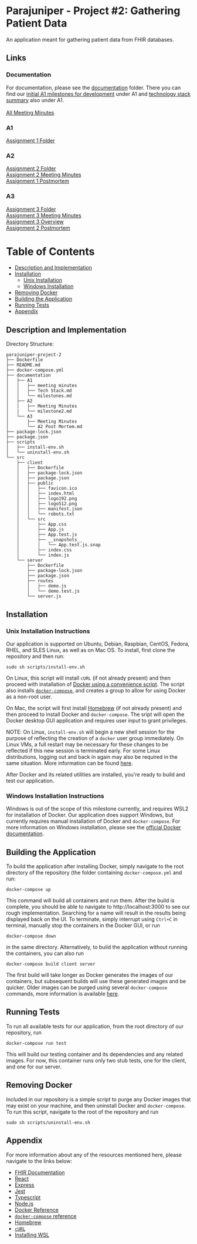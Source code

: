 # Parajuniper - Project #2: Gathering Patient Data

An application meant for gathering patient data from FHIR databases. 
## Links
### Documentation 
For documentation, please see the [documentation](https://github.com/csc302-distributed-suffering/parajuniper-project-2/tree/main/documentation) folder. There you can find our [initial A1 milestones for development](https://github.com/csc302-distributed-suffering/parajuniper-project-2/blob/main/documentation/A1/milestones.md) under A1 and [technology stack summary](https://github.com/csc302-distributed-suffering/parajuniper-project-2/blob/main/documentation/A1/Tech%20Stack.md) also under A1. </br>
</br>
[All Meeting Minutes](https://github.com/csc302-distributed-suffering/parajuniper-project-2/tree/main/documentation/All%20Meeting%20Minutes)
### A1
[Assignment 1 Folder](https://github.com/csc302-distributed-suffering/parajuniper-project-2/tree/main/documentation/A1)

### A2 
[Assignment 2 Folder](https://github.com/csc302-distributed-suffering/parajuniper-project-2/tree/main/documentation/A2) <br/>
[Assignment 2 Meeting Minutes](https://github.com/csc302-distributed-suffering/parajuniper-project-2/tree/main/documentation/A2/Meeting%20Minutes) <br/>
[Assignment 1 Postmortem](https://github.com/csc302-distributed-suffering/parajuniper-project-2/blob/main/documentation/A2/Meeting%20Minutes/postmortem.md)

### A3 
[Assignment 3 Folder](https://github.com/csc302-distributed-suffering/parajuniper-project-2/tree/main/documentation/A3) <br/>
[Assignment 3 Meeting Minutes](https://github.com/csc302-distributed-suffering/parajuniper-project-2/tree/main/documentation/A3/Meeting%20Minutes) <br/>
[Assignment 3 Overview](https://github.com/csc302-distributed-suffering/parajuniper-project-2/blob/main/documentation/A3/A3%20Overview.md) <br/>
[Assignment 2 Postmortem](https://github.com/csc302-distributed-suffering/parajuniper-project-2/blob/main/documentation/A3/A2%20Post%20Mortem.md) 


# Table of Contents
- [Description and Implementation](#description-and-implementation)
- [Installation](#installation)
  - [Unix Installation](#unix-installation-instructions)
  - [Windows Installation](#windows-installation-instructions)
- [Removing Docker](#removing-docker)
- [Building the Application](#building-the-application)
- [Running Tests](#running-tests)
- [Appendix](#appendix)

## Description and Implementation

Directory Structure:
```
parajuniper-project-2
├── Dockerfile
├── README.md
├── docker-compose.yml
├── documentation
│   ├── A1
│   │   ├── meeting minutes
│   │   ├── Tech Stack.md
│   │   └── milestones.md
│   ├── A2
│   |   ├── Meeting Minutes
│   |   └── milestone2.md
│   └── A3
│       ├── Meeting Minutes
│       └── A2 Post Mortem.md
├── package-lock.json
├── package.json
├── scripts
│   ├── install-env.sh
│   └── uninstall-env.sh
└── src
    ├── client
    │   ├── Dockerfile
    │   ├── package-lock.json
    │   ├── package.json
    │   ├── public
    │   │   ├── favicon.ico
    │   │   ├── index.html
    │   │   ├── logo192.png
    │   │   ├── logo512.png
    │   │   ├── manifest.json
    │   │   └── robots.txt
    │   └── src
    │       ├── App.css
    │       ├── App.js
    │       ├── App.test.js
    │       ├── __snapshots__
    │       │   └── App.test.js.snap
    │       ├── index.css
    │       └── index.js
    └── server
        ├── Dockerfile
        ├── package-lock.json
        ├── package.json
        ├── routes
        │   ├── demo.js
        │   └── demo.test.js
        └── server.js
```

## Installation

### Unix Installation Instructions

Our application is supported on Ubuntu, Debian, Raspbian, CentOS, Fedora, RHEL, and SLES Linux, as well as on Mac OS. To install, first clone the repository and then run: 

```
sudo sh scripts/install-env.sh
```

On Linux, this script will install `cURL` (if not already present) and then proceed with installation of [Docker using a convenience script](https://docs.docker.com/engine/install/ubuntu/#install-using-the-convenience-script). The script also installs [`docker-compose`](https://docs.docker.com/compose/), and creates a group to allow for using Docker as a non-root user.

On Mac, the script will first install [Homebrew](https://brew.sh/) (if not already present) and then proceed to install Docker and `docker-compose`. The sript will open the Docker desktop GUI application and requires user input to grant privileges. 

NOTE: On Linux, `install-env.sh` will begin a new shell session for the purpose of reflecting the creation of a `docker` user group immediately. On Linux VMs, a full restart may be necessary for these changes to be reflected if this new session is terminated early. For some Linux distributions, logging out and back in again may also be required in the same situation. More information can be found [here](https://docs.docker.com/engine/install/linux-postinstall/#manage-docker-as-a-non-root-user).

After Docker and its related utilities are installed, you're ready to build and test our application.

### Windows Installation Instructions

Windows is out of the scope of this milestone currently, and requires WSL2 for installation of Docker. Our application does support Windows, but currently requires manual installation of Docker and `docker-compose`. For more information on Windows installation, please see the [official Docker documentation](https://docs.docker.com/desktop/windows/install/).

## Building the Application

To build the application after installing Docker, simply navigate to the root directory of the repository (the folder containing `docker-compose.yml` and run:

```
docker-compose up
```

This command will build all containers and run them. After the build is complete, you should be able to navigate to http://localhost:3000 to see our rough implementation. Searching for a name will result in the results being displayed back on the UI. To terminate, simply interrupt using `Ctrl+C` in terminal, manually stop the containers in the Docker GUI, or run

```
docker-compose down
```

in the same directory. Alternatively, to build the application without running the containers, you can also run

```
docker-compose build client server
```

The first build will take longer as Docker generates the images of our containers, but subsequent builds will use these generated images and be quicker. Older images can be purged using several `docker-compose` commands, more information is available [here](https://docs.docker.com/engine/reference/commandline/image_rm/).

## Running Tests

To run all available tests for our application, from the root directory of our repository, run

```
docker-compose run test
```

This will build our testing container and its dependencies and any related images. For now, this container runs only two stub tests, one for the client, and one for our server.

## Removing Docker

Included in our repository is a simple script to purge any Docker images that may exist on your machine, and then uninstall Docker and `docker-compose`. To run this script, navigate to the root of the repository and run

```
sudo sh scripts/uninstall-env.sh
```

## Appendix

For more information about any of the resources mentioned here, please navigate to the links below:

- [FHIR Documentation](http://www.hl7.org/fhir/documentation.html)
- [React](https://reactjs.org/docs/react-api.html)
- [Express](https://expressjs.com/en/4x/api.html)
- [Jest](https://jestjs.io/docs/getting-started)
- [Typescript](https://www.typescriptlang.org/docs/handbook/intro.html)
- [Node.js](https://nodejs.org/dist/latest-v16.x/docs/api/)
- [Docker Reference](https://docs.docker.com/)
- [`docker-compose` reference](https://docs.docker.com/compose/)
- [Homebrew](https://brew.sh/)
- [`cURL`](https://curl.se/)
- [Installing WSL](https://docs.microsoft.com/en-us/windows/wsl/install)
